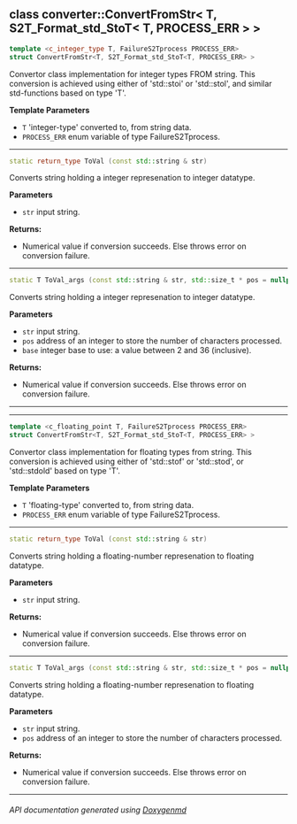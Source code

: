 ## class converter::ConvertFromStr< T, S2T_Format_std_StoT< T, PROCESS_ERR > >

```c++
template <c_integer_type T, FailureS2Tprocess PROCESS_ERR>
struct ConvertFromStr<T, S2T_Format_std_StoT<T, PROCESS_ERR> >
```

Convertor class implementation for integer types FROM string. This conversion is achieved using either of 'std::stoi' or 'std::stol', and similar std-functions based on type 'T'.

**Template Parameters**
- `T`                  'integer-type' converted to, from string data.
- `PROCESS_ERR`        enum variable of type FailureS2Tprocess.

---

```c++
static return_type ToVal (const std::string & str)
```
Converts string holding a integer represenation to integer datatype. 

**Parameters**
- `str` input string. 

**Returns:**
- Numerical value if conversion succeeds. Else throws error on conversion failure. 

---

```c++
static T ToVal_args (const std::string & str, std::size_t * pos = nullptr, int base = 10)
```
Converts string holding a integer represenation to integer datatype. 

**Parameters**
- `str` input string. 
- `pos` address of an integer to store the number of characters processed. 
- `base` integer base to use: a value between 2 and 36 (inclusive). 

**Returns:**
- Numerical value if conversion succeeds. Else throws error on conversion failure. 

---

---

```c++
template <c_floating_point T, FailureS2Tprocess PROCESS_ERR>
struct ConvertFromStr<T, S2T_Format_std_StoT<T, PROCESS_ERR> >
```
Convertor class implementation for floating types from string. This conversion is achieved using either of 'std::stof' or 'std::stod', or 'std::stdold' based on type 'T'.

**Template Parameters**
- `T`                     'floating-type' converted to, from string data.
- `PROCESS_ERR`            enum variable of type FailureS2Tprocess.

---

```c++
static return_type ToVal (const std::string & str)
```
Converts string holding a floating-number represenation to floating datatype. 

**Parameters**
- `str` input string. 

**Returns:**
- Numerical value if conversion succeeds. Else throws error on conversion failure. 

---

```c++
static T ToVal_args (const std::string & str, std::size_t * pos = nullptr)
```
Converts string holding a floating-number represenation to floating datatype. 

**Parameters**
- `str` input string. 
- `pos` address of an integer to store the number of characters processed. 

**Returns:**
- Numerical value if conversion succeeds. Else throws error on conversion failure. 

---

###### API documentation generated using [Doxygenmd](https://github.com/d99kris/doxygenmd)

